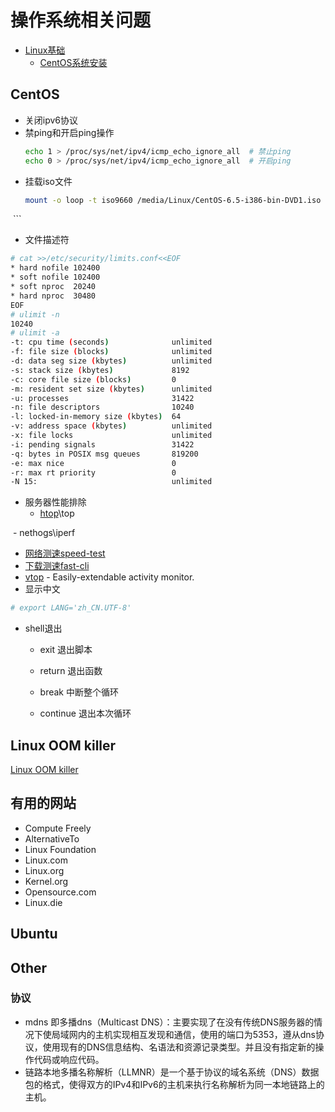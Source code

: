 # 操作系统相关问题
- [Linux基础](#)
  - [CentOS系统安装](https://github.com/mds1455975151/tools/blob/master/os/CentOS.md)

## CentOS
- 关闭ipv6协议
- 禁ping和开启ping操作
  ``` bash
  echo 1 > /proc/sys/net/ipv4/icmp_echo_ignore_all  # 禁止ping
  echo 0 > /proc/sys/net/ipv4/icmp_echo_ignore_all  # 开启ping
  ```
- 挂载iso文件
  ``` bash
  mount -o loop -t iso9660 /media/Linux/CentOS-6.5-i386-bin-DVD1.iso /mnt
  ```
- 文件描述符
``` bash
# cat >>/etc/security/limits.conf<<EOF
* hard nofile 102400   
* soft nofile 102400
* soft nproc  20240
* hard nproc  30480
EOF
# ulimit -n
10240
# ulimit -a
-t: cpu time (seconds)              unlimited
-f: file size (blocks)              unlimited
-d: data seg size (kbytes)          unlimited
-s: stack size (kbytes)             8192
-c: core file size (blocks)         0
-m: resident set size (kbytes)      unlimited
-u: processes                       31422
-n: file descriptors                10240
-l: locked-in-memory size (kbytes)  64
-v: address space (kbytes)          unlimited
-x: file locks                      unlimited
-i: pending signals                 31422
-q: bytes in POSIX msg queues       819200
-e: max nice                        0
-r: max rt priority                 0
-N 15:                              unlimited
```
- 服务器性能排除
  
  - [htop](http://hisham.hm/htop/index.php)\top

  - nethogs\iperf
  - [网络测速speed-test](https://github.com/sindresorhus/speed-test)
  - [下载测速fast-cli](https://github.com/sindresorhus/fast-cli)
  - [vtop](https://parall.ax/blog/view/3071/introducing-vtop-a-terminal-activity-monitor-in-node-js) - Easily-extendable activity monitor.
- 显示中文
``` bash
# export LANG='zh_CN.UTF-8'
```
- shell退出
    - exit 退出脚本

    - return 退出函数

    - break 中断整个循环

    - continue 退出本次循环
## Linux OOM killer
[Linux OOM killer](https://segmentfault.com/a/1190000008268803)

## 有用的网站
- Compute Freely
- AlternativeTo
- Linux Foundation
- Linux.com
- Linux.org
- Kernel.org
- Opensource.com
- Linux.die

## Ubuntu

## Other
### 协议
- mdns 即多播dns（Multicast DNS）：主要实现了在没有传统DNS服务器的情况下使局域网内的主机实现相互发现和通信，使用的端口为5353，遵从dns协议，使用现有的DNS信息结构、名语法和资源记录类型。并且没有指定新的操作代码或响应代码。
- 链路本地多播名称解析（LLMNR）是一个基于协议的域名系统（DNS）数据包的格式，使得双方的IPv4和IPv6的主机来执行名称解析为同一本地链路上的主机。
